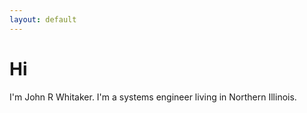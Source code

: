 ```yaml
---
layout: default
---
```

# Hi
I'm John R Whitaker. I'm a systems engineer living in Northern Illinois.

